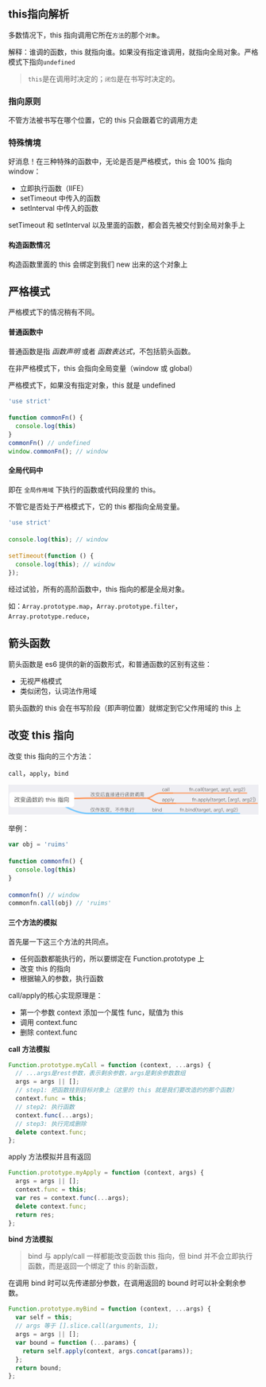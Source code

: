 ## this指向解析

多数情况下，this 指向调用它所在`方法`的那个`对象`。

解释：谁调的函数，this 就指向谁。如果没有指定谁调用，就指向全局对象。严格模式下指向`undefined`

> `this`是在调用时决定的；`闭包`是在书写时决定的。

### 指向原则

不管方法被书写在哪个位置，它的 this 只会跟着它的调用方走

### 特殊情境

好消息！在三种特殊的函数中，无论是否是严格模式，this 会 100% 指向 window：

- 立即执行函数（IIFE）
- setTimeout 中传入的函数
- setInterval 中传入的函数

setTimeout 和 setInterval 以及里面的函数，都会首先被交付到全局对象手上

#### 构造函数情况

构造函数里面的 this 会绑定到我们 new 出来的这个对象上


## 严格模式

严格模式下的情况稍有不同。

#### 普通函数中

普通函数是指 *函数声明* 或者 *函数表达式*，不包括箭头函数。

在非严格模式下，this 会指向全局变量（window 或 global）

严格模式下，如果没有指定对象，this 就是 undefined

```js
'use strict'

function commonFn() {
  console.log(this)
}
commonFn() // undefined
window.commonFn(); // window
```

#### 全局代码中

即在 `全局作用域` 下执行的函数或代码段里的 this。

不管它是否处于严格模式下，它的 this 都指向全局变量。

```js
'use strict'

console.log(this); // window

setTimeout(function () {
  console.log(this); // window
});
```

经过试验，所有的高阶函数中，this 指向的都是全局对象。

如：`Array.prototype.map`，`Array.prototype.filter`，`Array.prototype.reduce`，

## 箭头函数

箭头函数是 es6 提供的新的函数形式，和普通函数的区别有这些：

- 无视严格模式
- 类似闭包，认词法作用域

箭头函数的 this 会在书写阶段（即声明位置）就绑定到它父作用域的 this 上

## 改变 this 指向

改变 this 指向的三个方法：

`call`，`apply`，`bind`

![image](assets/6B0F7904-0164-4982-8701-57E6520039B8.png)

举例：

```js
var obj = 'ruims'

function commonfn() {
  console.log(this)
}

commonfn() // window
commonfn.call(obj) // 'ruims'
```

#### 三个方法的模拟

首先屡一下这三个方法的共同点。

- 任何函数都能执行的，所以要绑定在 Function.prototype 上
- 改变 this 的指向
- 根据输入的参数，执行函数

call/apply的核心实现原理是：

- 第一个参数 context 添加一个属性 func，赋值为 this
- 调用 context.func
- 删除 context.func

**call 方法模拟**

```javascript
Function.prototype.myCall = function (context, ...args) {
  // ...args是rest参数，表示剩余参数，args是剩余参数数组
  args = args || [];
  // step1: 把函数挂到目标对象上（这里的 this 就是我们要改造的的那个函数）
  context.func = this;
  // step2: 执行函数
  context.func(...args);
  // step3: 执行完成删除
  delete context.func;
};
```

apply 方法模拟并且有返回

```javascript
Function.prototype.myApply = function (context, args) {
  args = args || [];
  context.func = this;
  var res = context.func(...args);
  delete context.func;
  return res;
};
```

**bind 方法模拟**

> bind 与 apply/call 一样都能改变函数 this 指向，但 bind 并不会立即执行函数，而是返回一个绑定了 this 的新函数，

在调用 bind 时可以先传递部分参数，在调用返回的 bound 时可以补全剩余参数。

```js
Function.prototype.myBind = function (context, ...args) {
  var self = this;
  // args 等于 [].slice.call(arguments, 1);
  args = args || [];
  var bound = function (...params) {
    return self.apply(context, args.concat(params));
  };
  return bound;
};
```
